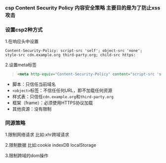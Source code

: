 ### csp  Content Security Policy  内容安全策略   主要目的是为了防止xss攻击

### 设置csp2种方式

1.在响应头中设置  

```http
Content-Security-Policy: script-src 'self'; object-src 'none';
style-src cdn.example.org third-party.org; child-src https:
```

2.设置meta标签

> ```html
> <meta http-equiv="Content-Security-Policy" content="script-src 'self'; object-src 'none'; style-src cdn.example.org third-party.org; child-src https:">
> ```

- 脚本：只信任当前域名
- `<object>`标签：不信任任何URL，即不加载任何资源
- 样式表：只信任`cdn.example.org`和`third-party.org`
- 框架（frame）：必须使用HTTPS协议加载
- 其他资源：没有限制

### 同源策略

1.限制网络请求 比如:xhr跨域请求

2.限制数据  比如:cookie indexDB  localStorage

3.限制跨域的dom操作